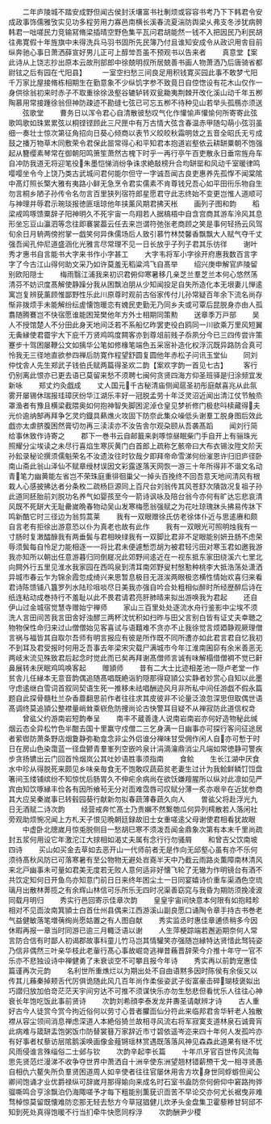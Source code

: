 <!-- { "loadSidebar": true } -->
　　二年庐陵城不踏安成野但闻古侯封沃壤富书社剸烦或容容书考乃下下韩君令安成政事饰儒雅攷实见功多程劳用力寡邑南横长溪春流夏湍防舆梁乆弗支冬涉犹病骻韩君一咄嗟民力竞输冩脩梁插晴空野色集平瓦问君胡能然一钱不入把因民乃利民胡往弗寛假十年旌旗中未得洗兵马羽书固所先民簿乃付且谁知安成令从政识用舎目前纵奔驰心事日萧洒薛宣好男儿正可上醇斚吾虽不预观书以告来者
　　真意堂【案此诗从上饶志抄出原本云故刑部郎中徐兢明叔所居兢善书画人物萧洒乃后唐骑省都尉铉之后有园在弋阳县】
　　一室空扫愁三间良足用积钱寛买园此事不敢梦弋阳千万家比屋接脩栋相期生在勤意象不少纵饥字参不致竟日自倥愡设有花木山仅作一身供徐翁初来时赤子不取重徐徐汲壑谷辘轳转双瓮耡夷荆棘开改化溪山动千年五栁陶慕用常接踵徐翁但神防疎迹不勘缝七弦已可忘五栁不待种见山若举头孤鴈亦须送
　　弦歌堂
　　曹务日以浑令君心自清散彼愁叹气化作懽愉声懽愉何所寄寄此弦歌鸣歌如珠累累弦以桐铿铿顾此三尺匣中有万古情大弦含春温赤甲随勾萌小弦羽虽细一奏壮士惊次第征角招向日葵心倾商以表节义皎皎秋霜明敛之五音全昭氏无亏成鼓之播万物草木同敷荣令君保此噐常得心和平知君本抱道岩壑依云耕缾粟朝不饱强起从簪缨素琴常在御朝阳鸣箫笙萧然古槐下时乎一再行亭午百吏散永日垂帘旌舟车自冲防我道无将迎笔役朱墨恺悌消纷争诛求絶敲榜升合均缾罂和风动千室暖律鸣嘤嘤坐令今上饶乃类古武城问君何能尔但守一字诚吾闻古良吏惠养先孤惸不闻棠隂中髙灯照长檠大雅有夷路小鲜无急烹令君实儒素不肯尊钱兄吾心如平田衎乐物自生勿言桐乡陋子孙传令名勿言百里狭列宿符郎星愿君守此志终始不变更岂惟人道顺可与神理并辱君示琬琰报徳匪瑶琼他年挟薰风期君拂天枨
　　画列子图和韵
　　稻梁戒鸣啄馈粟辞子阳神明久不死宇宙一鸟翔若人据槁梧中自含宫商其游车泠风其息形坐忘豆山瀛泗等念往即褰裳葢云任去来岂谓符弛张老商顾之笑是事何轻扬云风驾旬余日月辀两傍拊掌一戯笑何异侏儒场后人致引慕竹林焚馨香飘飘大人赋气夺千丈强吾闻孔仲尼道盛涵化光雅言尽常理不见一日长放乎子列子君其乐彷徉
　　谢叶秀才惠书自言能书大字来书作小字甚工
　　大字韦将军小字徐开府惠我数百言字字了今古江山得何助文采乃如许莫羞无稻粱鸿飞自髙举
　　绍兴庚申解官庐陵留别欧阳隠士
　　梅雨翳江浦我来初识君俯仰寒暑移几亲芝兰羣芝兰本何心悠然荡清芬不妨识度髙解使静躁分我从困飘泊朋从少知闻投足自失所造化本无垠妻儿惮逺寓岂复辨莸薰顾惟鄙野性乐此川原尊时观前古俗家传付儿孙常疑百年余下流名尚存惭非拨烦手未能解纷纭虗懐饱暖恋有媿民吏勤无乃同乡夫或可覃后昆脱身亦由人孤翥随腾鶱岂不快宿愿谁能困笼樊他年方外士相期同策勲
　　送章季万戸部
　　吴人不授馆楚人不分田此身天地间泛若不系船忆昨罢吏役白鸥同一川欲乘万里风短翼无夤縁使君霤宇大下庇千万贤鸡鸣度闗客亦到尊俎前贱子忝夙分今已三四传尝许策蹇步十驾困屡鞭公文如摛华公笔如修椽笔端色五采宻补造化权浮沉既异路防合真可怜我无三径地直欲参四禅后防寛作程望舒圆复圆他年赤松子问讯玉堂仙
　　同刘仲忱舎人先生郑武子钱伯氏赋两篇得圣欢二韵【案欢字韵一首见七古】
　　客行仍别离此恨亦已更去语已莫留来愁不须聘七闽何贪贤四海方仰圣班驿是归涂频宜发新咏
　　郑丈灼灸戯成
　　丈人国元千古秘清庙侧闻扈圣初彤庭献喜兆从此氛雾开屡锡休瑞报珪璋厌纷华江湖乐丰好一冠脱孟劳十年泛灵沼近闻出清江仗节触烝罩渔者有豫且横梁截隈奥如何抱神智失脚困泥淖仓皇见梦祈修门极悲呌椟藏得夫光价逾纳郜再拜争乞灵灼鐡具爇燋火攻固下防奈此集众噪低头谢羣工脱身图后效此戯亦太虐脐腹困然膏切勿再三渎渎亦不汝告舎尔观朶颐从吾袭髙蹈
　　闻刘行简给事休致作诗寄之
　　郡下一巻书云自邮籖来剥啄惊昼眠柴门手自开上有骊珠光照耀分尘埃读之未尽行喜焰生寒灰黄门白首郎上疏称乞骸帝曰大布衣锡汝陞文阶天孙鈆录秘论撰须儒魁荣名不汝遗汝往时钦哉夕即拜帝命雪涕何纷漼恩许归旧庐径卧南山斋此翁山泽仙不赋章绶材误因文彩露遂落天网恢一游三十年所得非不谐文名动青笔力幽黄能左省岂不荣珠庭重徘徊巢父一掉头百挽终不回吾意天地间清风有根栽人心感披拂达者分条枚二疏杨巨源同上百尺台刘翁传其风苍舒次隤敳况复祖子孙此道同胚胎前刘脱功名养气如婴孩至今一箭诗讽咏及陪台翁今亦何有旷达忘悲哀清风既不死缾大无耻罍嵗晩春物动吴山发寒梅愿翁强赋之为花吐琼瑰牀头拂易传牀下鸣新酷它时三径边为翁剪蒿莱
　　我有一双眼赠徐氏仿老徐体仆近与思逺赓和颇自言老有拒徐出游意恐以仆为真老也故有此作
　　我有一双眼光可照明烛我有一寸肠时复潄醽醁我有两垂鬓与君相映绿我有一双脚比君非不足眼能别妍丑肠不虑荣辱须鬓每自怜足力能相逐一一将比君未便遽慙恧胡为被君轻污田对寒玉君如邀我游我亦知所以朝出任意游暮归同倒屣况此郊野间逺近在一视东抵东家田绕溪六七里北向闗外行五里见淮水我家园在西鸣泉到清耳南郊野叟村慇懃种桃李大抵浩荡处潇洒异城市春云乍为锦余霞忽成绮兴来思暂息极目无涯涘两眼极恣横性情始欢喜归来看君诗陈馈铺八簋罗列水陆珍咀啖尽日美我亦强自吟合处粗相似醉时所经歴醉后诗在纸连粘动成巻持行不羞耻以此不畏君请君亮肝肺晴来拟出游唤我为君起
　　还自伊山过金城宿觉慧寺赠始宁禅师
　　家山三百里处处逐流水舟行鉴影中尘埃不须洗人言田间苦我言田舎好浊醪三两杯沈忧积如扫昨与田父言别白皆有证丈夫幸聴之物物保性命归来过山僧僧始见客喜试与语囏难不贪亦不止我徐觉言烦廼静观厥理僧言祸与福皆其自取尔吾师有明言报应有彼是所作既不同所遭亦如此君言君自忆我初不到耳及君受报时何用乏吾事去年梁宋灾载尸满城市今年江淮南囷窌有余米善恶无两岐末流见殊致君后起念时觉此而已矣再拜谢髙僧师言诚有味解榻借僧裯不觉已鼾鼻展转未厌眠鸡鸣唤客起
　　赠頴师
　　昔有二大士比迹相差池一隠卢老堂一作贫舎儿任縁本无意音韵偶追随髙唱既絶诣豹隠那得窥頴公实静者妙赏心自知以此墨守虑逺继白雪词首叙同契语生死一推移未祛唱酬迹风月非所私中间任游戯不假永篇题自此探骨髓杜兰杂香蘼翻思前作者往往求其皮彼非不论量泛浪忽深思但取偶世语髙调终莫追頴公整襟量峭耸乘嵚危防捜尚论古快警耳目疑不从禅寂防此道信权竒
　　曾谹父约游南岩短韵奉呈
　　南丰不蔵善逢人说南岩南岩亦何好造物秘此缄烟云态全异松竹色半酣去国十里赢守戍僧二三乞身满一日幽事亦可探行客问征途居者萦辔防萧条野店烟夐静弥勒龛念非尘外侣谁分禅味甘受佣作闲人自亦可慙于时日在房山色染霭蓝一径盘鬰青羣峯列空嵌吟泉计涓滴瀹鼎消尘凡端如常徳静可警疾步贪扬镳出云门回首怜烟岚公其吐妙语胜事须指南
　　食鲙
　　生长江湖中厌食水中珍从得脱死来颇见乡味亲毎食无不饱敢叹蔬茹贫老妻生过计为我鲙鲜鳞饤饾盘箸间玉缕铺缤纷不知惊忧后肠胃久不伸疟余病尚在欲饫嫌羶腥所以纵对此凛如见严宾由知饮啄縁丰俭各有因所飨茍无分对靣难霑唇可叹赋分薄一炙亦艰辛在近犹参商其大应吴秦嵗事已转毂园葵行献新勿拟春蔬薄春蔬久向人
　　曽谹父将赴浮光九日无酒赋二诗次韵
　　经营戒奔忙髙士乃贵嬾不然繋匏瓜何异列樗散若人落闲社旁观助烦惋况闻上方札天子恨见晩朝廷録故旧士女重嗟逺父母谢使君相看犹故眼
　　中虚卧北牕嵗月惊兎脱侧目一愁胡巳寒不须泼吾闻金鼎象次第有本末千里尚疏封五浆何用设它年激沱江大捄相如渴丈夫属有念行行勿骚屑
　　和曾吉父饮南坡四诗
　　买山如买金去草如去恶开山一代师前者无是作向无邱壑心虽有亦不乐何须待髙秋风防已可落寒暑有至公物物无避处岧嶤半天中乃截云雨路炎薫障南林清风来北戸幽事未可量如君美无度若无败人意何适非好懐飞轮了无辙为作明镜台有酒不共饮定知何日开鱼鸟亦知意门前日日来终年困尘土一日同宴嬉诗价重车渠酒色空琉璃月出散林莾揽之有余辉山林信可乐所乐无四时况渠善窈窕与我昏为期防须挽凌波同载月明归
　　秀实行邑回寄示佳章次韵
　　皇皇宇宙间快意本何限有如抱畦畛相对不见靣汝南箕頴士白首仕州县偶来江西游溪山副良愿口诵陶令章手持古书巻老气益健敏落笔増蒨绚尚愿姑置之有人图自献
　　秀实监丞时惠佳章逋债稍多今因休暇再报一章当时同游已逾三月輙泛语以谢
　　人生萍梗踪端若邂逅期奈何人常言防合信有时鄙人初谒郡故事科童儿竹马岂其情驩笑亦强随岂縁特达贤惜此驽钝姿乃信非偶然三叶亲华枝此老軰行髙心事故崛竒逃禅昔蘓晋辞荣今介推十年守一官不乐亦不悲独设诗中禅健勇了未衰谈空不可攀且报今年诗
　　秀实再以前韵宠惠佳篇谨再次元韵
　　名利世所重燋烂以为期出处不自由语黙多因时陈侯有余佞又以传其儿蘓秦掉颊舌代厉俱诡随此风几百年尚作柔佞姿武子衒富豪击碎瑚枝褒姒出巧譛归放加伯竒茫茫天宇间穷达不可推不须谋快乐亦勿生愁悲但看忧乐人往往心神衰长年饱吃饭此事前贤诗
　　次韵刘希顔李泰发龙井夀圣请献辨才诗
　　古人重好古今人徒赏今赏今拘近俗何以劳寸心昔者臞靣仙分符此来临邦君舎华轩老人独散襟从容尘领间消息禅虑深道人本絶俗猗兰故相寻风流右将军寂寞支道林泉石诚膏肓此病难与箴缾盂饱粥饭巾防替裳簮万家辞近市寸碧依遥岑迩来四十年何人发孤吟亦有好事者杖藜访层隂鹅溪唤画像金薤锵瑶林赏遇既落落风神见森森此道果有继不忧风雨侵谁言殊缁俗二士邺与钦
　　次韵辛起李长篇
　　十年爪牙官百世传风流每思先贤范烂漫涕不收争夺世界中萧洒自十洲辛使东洲望翘材错薪槱干戈一相寻贤愚自相仇六鳌失所负羣贤困道周人如辛使者往往官屡休用舎方坎身世同蜉蝣但闻公卿间饱诵才业优爵禄纵可辞嵗月那得媮向来成名时石室书盍防奈何俯仰中窘路拘骅骝嘶鸣合亨涂飘泊仍海陬嗟予才每下粗能别薫莸识靣苦不早论交亦何尤长裾曳非难骛棹惊莫留既懐难防恋那无轻去愁方今草冦猖健儿炊矛头金盘集卫霍藜糁甘轲邱不知到死处真得饱暖不行当扪牵牛快愿同桴浮
　　次韵酬尹少稷
